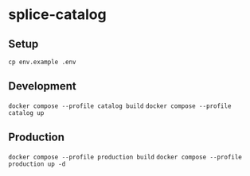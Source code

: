 # splice-catalog

## Setup

`cp env.example .env`

## Development

`docker compose --profile catalog build`
`docker compose --profile catalog up`

## Production

`docker compose --profile production build`
`docker compose --profile production up -d`
